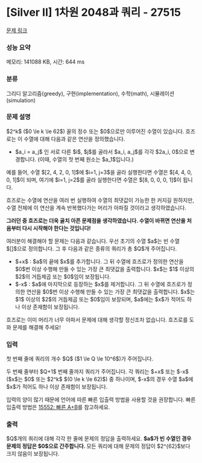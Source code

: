 # [Silver II] 1차원 2048과 쿼리 - 27515 

[문제 링크](https://www.acmicpc.net/problem/27515) 

### 성능 요약

메모리: 141088 KB, 시간: 644 ms

### 분류

그리디 알고리즘(greedy), 구현(implementation), 수학(math), 시뮬레이션(simulation)

### 문제 설명

<p>$2^k$ ($0 \le k \le 62$) 꼴의 정수 또는 $0$으로만 이루어진 수열이 있습니다. 흐즈로는 이 수열에 대해 다음과 같은 연산을 정의했습니다.</p>

<ul>
	<li>$a_i = a_j$ 인 서로 다른 $i$, $j$를 골라서 $a_i, a_j$를 각각 $2a_i, 0$으로 변경합니다. (이때, 수열의 첫 번째 원소는 $a_1$입니다.)</li>
</ul>

<p>예를 들어, 수열 $[2, 4, 2, 0, 1]$에 $i=1, j=3$을 골라 실행한다면 수열은 $[4, 4, 0, 0, 1]$이 되며, 여기에 $i=1, j=2$를 골라 실행한다면 수열은 $[8, 0, 0, 0, 1]$이 됩니다.</p>

<p>흐즈로는 수열에 연산을 여러 번 실행하여 수열의 최댓값이 가능한 한 커지길 원하지만, 수열 전체에 이 연산을 계속 반복했다가는 머리가 아파질 것이라고 생각하였습니다. </p>

<p><strong>그러던 중 흐즈로는 더욱 골치 아픈 문제점을 생각하였습니다. 수열이 바뀌면 연산을 처음부터 다시 시작해야 한다는 것입니다!</strong></p>

<p>여러분이 해결해야 할 문제는 다음과 같습니다. 우선 초기의 수열 $a$는 빈 수열 $[]$으로 정의합니다. 그 후 다음과 같은 종류의 쿼리가 총 $Q$개 주어집니다. </p>

<ul>
	<li>$+x$ : $a$의 끝에 $x$를 추가합니다. 그 뒤 수열에 흐즈로가 정의한 연산을 $0$번 이상 수행해 만들 수 있는 가장 큰 최댓값을 출력합니다.<strong> </strong>$x$는 $1$ 이상의 $2$의 거듭제곱 또는 $0$임이 보장됩니다.</li>
	<li>$-x$ : $a$에 마지막으로 등장하는 $x$를 제거합니다. 그 뒤 수열에 흐즈로가 정의한 연산을 $0$번 이상 수행해 만들 수 있는 가장 큰 최댓값을 출력합니다.<strong> </strong>$x$는 $1$ 이상의 $2$의 거듭제곱 또는 $0$임이 보장되며, $a$에는 $x$가 적어도 하나 이상 존재함이 보장됩니다. </li>
</ul>

<p>흐즈로는 이미 머리가 너무 아파서 문제에 대해 생각할 정신조차 없습니다. 흐즈로를 도와 문제를 해결해 주세요!</p>

### 입력 

 <p>첫 번째 줄에 쿼리의 개수 $Q$ ($1 \le Q \le 10^6$)가 주어집니다.</p>

<p>두 번째 줄부터 $Q+1$ 번째 줄까지 쿼리가 주어집니다. 각 쿼리는 $+x$ 또는 $-x$ ($x$는 $0$ 또는 $2^k$ $(0 \le k \le 62)$) 중 하나이며, $-x$의 경우 수열 $a$에 $x$가 적어도 하나 이상 존재함이 보장됩니다.</p>

<p>입력의 양이 많기 때문에 언어에 따른 빠른 입출력 방법을 사용할 것을 권장합니다. 빠른 입출력 방법은 <a href="https://www.acmicpc.net/problem/15552">15552: 빠른 A+B</a>를 참고하세요.</p>

### 출력 

 <p>$Q$개의 쿼리에 대해 각각 한 줄에 문제의 정답을 출력하세요. <b>$a$가 빈 수열인 경우 문제의 정답은 $0$으로 간주합니다. </b>모든 쿼리에 대해 문제의 정답이 $2^{62}$보다 크지 않음이 보장됩니다.</p>

